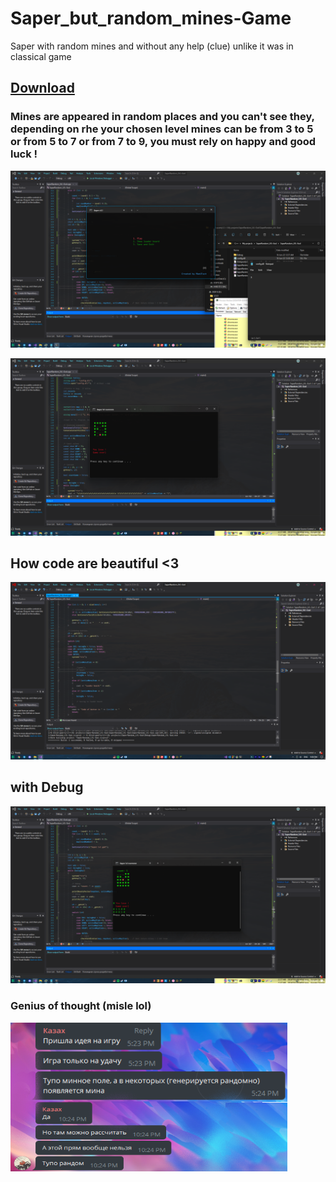 # Saper_but_random_mines-Game
Saper with random mines and without any help (clue) unlike it was in classical game

## [Download](https://downgit.github.io/#/home?url=https://github.com/ManiFast/Saper_but_random_mines-Game/tree/main/Download)

### Mines are appeared in random places and you can't see they, depending on rhe your chosen level mines can be from 3 to 5 or from 5 to 7 or from 7 to 9, you must rely on happy and good luck !

![](https://github.com/ManiFast/Saper_but_random_mines-Game/blob/main/Photoes/Screenshot%20(198).png)

![](https://github.com/ManiFast/Saper_but_random_mines-Game/blob/main/Photoes/Screenshot%20(200).png)

## How code are beautiful <3
![](https://github.com/ManiFast/Saper_but_random_mines-Game/blob/main/Photoes/Screenshot%20(197).png)

## with Debug
![](https://github.com/ManiFast/Saper_but_random_mines-Game/blob/main/Photoes/Screenshot%20(199).png)

### Genius of thought (misle lol)
![](https://github.com/ManiFast/Saper_but_random_mines-Game/blob/main/Photoes/Screenshot%202022-06-18%20004711.png)
